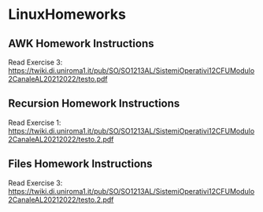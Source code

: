 # LinuxHomeworks

## AWK Homework Instructions
Read Exercise 3: https://twiki.di.uniroma1.it/pub/SO/SO1213AL/SistemiOperativi12CFUModulo2CanaleAL20212022/testo.pdf

## Recursion Homework Instructions
Read Exercise 1: https://twiki.di.uniroma1.it/pub/SO/SO1213AL/SistemiOperativi12CFUModulo2CanaleAL20212022/testo.2.pdf

## Files Homework Instructions
Read Exercise 3: https://twiki.di.uniroma1.it/pub/SO/SO1213AL/SistemiOperativi12CFUModulo2CanaleAL20212022/testo.2.pdf
